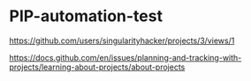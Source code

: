 # PIP-automation-test

https://github.com/users/singularityhacker/projects/3/views/1

https://docs.github.com/en/issues/planning-and-tracking-with-projects/learning-about-projects/about-projects

